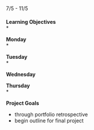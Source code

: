 7/5 - 11/5


<h4 class="weektheme"></h4>
  
**Learning Objectives**  
  *  
  

**Monday**   
  * 

**Tuesday**  
  * 


**Wednesday**   


**Thursday**  
  * 


**Project Goals**
  * through portfolio retrospective
  * begin outline for final project

